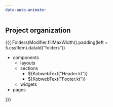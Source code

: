 ```yaml
---
data-auto-animate:
---
```


## <span data-id="title">Project organization</span>

{{{ Folders(Modifier.fillMaxWidth().padding(left = 5.cssRem).dataId("folders"))

* components
  * layouts
  * sections
    * ${KobwebText("Header.kt")}
    * ${KobwebText("Footer.kt")}
  * widgets
* pages

}}}
